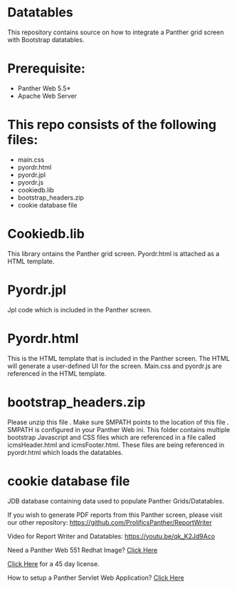 # Datatables
This repository contains source on how to integrate a Panther grid screen with Bootstrap datatables.

# Prerequisite:
  * Panther Web 5.5*
  * Apache  Web Server

# This repo consists of the following files:
  * main.css
  * pyordr.html
  * pyordr.jpl
  * pyordr.js
  * cookiedb.lib
  * bootstrap_headers.zip
  * cookie database file
  
# Cookiedb.lib
This library ontains the Panther grid screen. Pyordr.html is attached as a HTML template.

# Pyordr.jpl
Jpl code which is included in the Panther screen. 

# Pyordr.html
This is the HTML template that is included in the Panther screen. The HTML will generate a user-defined UI for the screen. Main.css and pyordr.js are referenced in the HTML template.

# bootstrap_headers.zip
Please unzip  this file . Make sure SMPATH  points to the location of this file . SMPATH is configured in your Panther Web ini. This folder contains multiple bootstrap Javascript and CSS files which are  referenced in a file called icmsHeader.html and icmsFooter.html. These files are being referenced in pyordr.html which loads the datatables.

# cookie database file
JDB database containing  data used to populate Panther Grids/Datatables.

If you wish to generate PDF reports from this Panther screen, please visit our other repository: https://github.com/ProlificsPanther/ReportWriter

Video for Report Writer and Datatables: https://youtu.be/qk_K2Jd9Aco

Need a Panther Web 551 Redhat Image? [Click Here](https://hub.docker.com/r/prolificspanther)

[Click Here](https://www.prolifics.com/panther-trial-license-request) for a 45 day license.

How to setup a Panther Servlet Web Application? [Click Here](https://github.com/ProlificsPanther/PantherWeb/releases)
